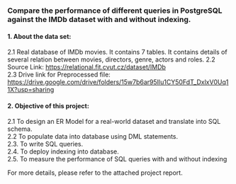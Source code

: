 ### Compare the performance of different queries in PostgreSQL against the IMDb dataset with and without indexing.

#### 1. About the data set:
2.1 Real database of IMDb movies. It contains 7 tables. It contains details of several relation between movies, directors, genre, actors and    roles.
2.2 Source Link:  https://relational.fit.cvut.cz/dataset/IMDb  
2.3 Drive link for Preprocessed file: https://drive.google.com/drive/folders/15w7b6ar95Ilu1CY50FdT_DxlxV0Uq11X?usp=sharing 


#### 2. Objective of this project:
2.1 To design an ER Model for a real-world dataset and translate into SQL schema.  
2.2 To populate data into database using DML statements.  
2.3. To write SQL queries.  
2.4. To deploy indexing into database.  
2.5. To measure the performance of SQL queries with and without indexing

For more details, please refer to the attached project report.
